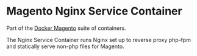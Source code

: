 # Magento Nginx Service Container

Part of the [Docker Magento](https://github.com/kojiromike/docker-magento) suite of containers.

The Nginx Service Container runs Nginx set up to reverse proxy php-fpm and statically serve non-php files for Magento.
